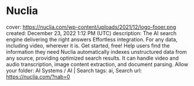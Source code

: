 # Nuclia

cover: https://nuclia.com/wp-content/uploads/2021/12/logo-fooer.png
created: December 23, 2022 1:12 PM (UTC)
description: The AI search engine delivering the right answers Effortless integration. For any data, including video, wherever it is. Get started, free! Help users find the information they need Nuclia automatically indexes unstructured data from any source, providing optimized search results. It can handle video and audio transcription, image content extraction, and document parsing. Allow your
folder: AI Systems / AI | Search
tags: ai, Search
url: https://nuclia.com/?nab=0
